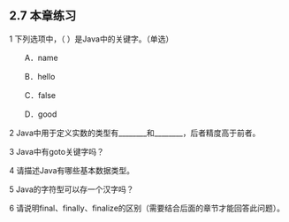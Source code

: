 ## 2.7  本章练习

 

1  下列选项中，（    ）是Java中的关键字。（单选）

&emsp;&emsp;A．name

&emsp;&emsp;B．hello

&emsp;&emsp;C．false

&emsp;&emsp;D．good

2  Java中用于定义实数的类型有________和________，后者精度高于前者。

3  Java中有goto关键字吗？

 

 

4  请描述Java有哪些基本数据类型。

 

 

5  Java的字符型可以存一个汉字吗？

 

 

6  请说明final、finally、finalize的区别（需要结合后面的章节才能回答此问题）。

 

 

 
